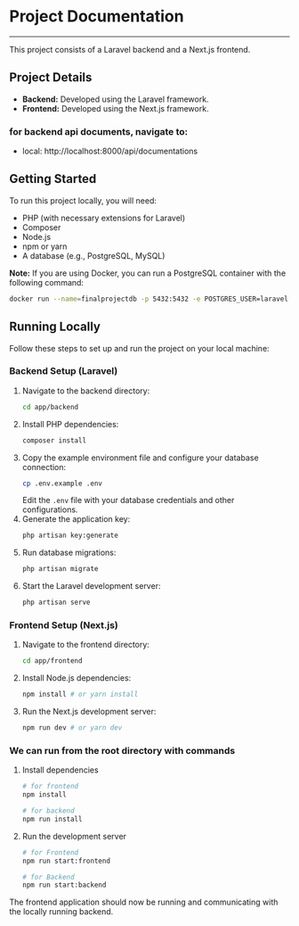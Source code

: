 # Project Documentation

---

This project consists of a Laravel backend and a Next.js frontend.

## Project Details

- **Backend:** Developed using the Laravel framework.
- **Frontend:** Developed using the Next.js framework.

### for backend api documents, navigate to:

- local: http://localhost:8000/api/documentations

## Getting Started

To run this project locally, you will need:

- PHP (with necessary extensions for Laravel)
- Composer
- Node.js
- npm or yarn
- A database (e.g., PostgreSQL, MySQL)

**Note:** If you are using Docker, you can run a PostgreSQL container with the following command:

```bash
docker run --name=finalprojectdb -p 5432:5432 -e POSTGRES_USER=laravel -e POSTGRES_PASSWORD=secret123 -d postgres:15
```

## Running Locally

Follow these steps to set up and run the project on your local machine:

### Backend Setup (Laravel)

1.  Navigate to the backend directory:
    ```bash
    cd app/backend
    ```
2.  Install PHP dependencies:
    ```bash
    composer install
    ```
3.  Copy the example environment file and configure your database connection:
    ```bash
    cp .env.example .env
    ```
    Edit the `.env` file with your database credentials and other configurations.
4.  Generate the application key:
    ```bash
    php artisan key:generate
    ```
5.  Run database migrations:
    ```bash
    php artisan migrate
    ```
6.  Start the Laravel development server:
    ```bash
    php artisan serve
    ```

### Frontend Setup (Next.js)

1.  Navigate to the frontend directory:
    ```bash
    cd app/frontend
    ```
2.  Install Node.js dependencies:
    ```bash
    npm install # or yarn install
    ```
3.  Run the Next.js development server:
    ```bash
    npm run dev # or yarn dev
    ```

### We can run from the root directory with commands

1. Install dependencies

   ```bash
   # for frontend
   npm install

   # for backend
   npm run install
   ```

2. Run the development server

   ```bash
   # for Frontend
   npm run start:frontend

   # for Backend
   npm run start:backend
   ```

The frontend application should now be running and communicating with the locally running backend.
